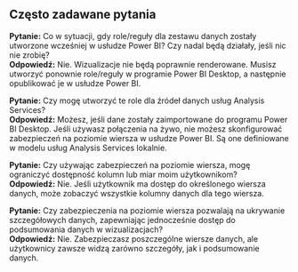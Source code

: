 ## <a name="faq"></a>Często zadawane pytania
**Pytanie:** Co w sytuacji, gdy role/reguły dla zestawu danych zostały utworzone wcześniej w usłudze Power BI? Czy nadal będą działały, jeśli nic nie zrobię?  
**Odpowiedź:** Nie. Wizualizacje nie będą poprawnie renderowane. Musisz utworzyć ponownie role/reguły w programie Power BI Desktop, a następnie opublikować je w usłudze Power BI.

**Pytanie:** Czy mogę utworzyć te role dla źródeł danych usług Analysis Services?  
**Odpowiedź:** Możesz, jeśli dane zostały zaimportowane do programu Power BI Desktop. Jeśli używasz połączenia na żywo, nie możesz skonfigurować zabezpieczeń na poziomie wiersza w usłudze Power BI. Są one definiowane w modelu usług Analysis Services lokalnie.

**Pytanie:** Czy używając zabezpieczeń na poziomie wiersza, mogę ograniczyć dostępność kolumn lub miar moim użytkownikom?  
**Odpowiedź:** Nie. Jeśli użytkownik ma dostęp do określonego wiersza danych, może zobaczyć wszystkie kolumny danych dla tego wiersza.

**Pytanie:** Czy zabezpieczenia na poziomie wiersza pozwalają na ukrywanie szczegółowych danych, zapewniając jednocześnie dostęp do podsumowania danych w wizualizacjach?  
**Odpowiedź:** Nie. Zabezpieczasz poszczególne wiersze danych, ale użytkownicy zawsze widzą zarówno szczegóły, jak i podsumowanie danych.

